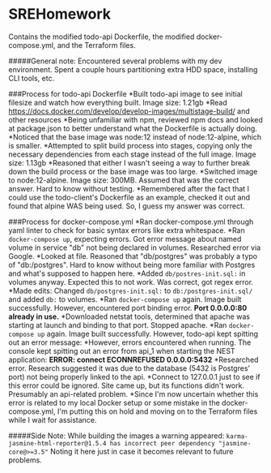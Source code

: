 # SREHomework
Contains the modified todo-api Dockerfile, the modified docker-compose.yml, and the Terraform files.

#####General note: Encountered several problems with my dev environment. Spent a couple hours partitioning extra HDD space, installing CLI tools, etc.

###Process for todo-api Dockerfile
*Built todo-api image to see initial filesize and watch how everything built. Image size: 1.21gb
*Read https://docs.docker.com/develop/develop-images/multistage-build/ and other resources
*Being unfamiliar with npm, reviewed npm docs and looked at package.json to better understand what the Dockerfile is actually doing.
*Noticed that the base image was node:12 instead of node:12-alpine, which is smaller.
*Attempted to split build process into stages, copying only the necessary dependencies from each stage instead of the full image. Image size: 1.13gb
*Reasoned that either I wasn't seeing a way to further break down the build process or the base image was too large.
*Switched image to node:12-alpine. Image size: 300MB. Assumed that was the correct answer. Hard to know without testing.
*Remembered after the fact that I could use the todo-client's Dockerfile as an example, checked it out and found that alpine WAS being used. So, I guess my answer was correct.

###Process for docker-compose.yml
*Ran docker-compose.yml through yaml linter to check for basic syntax errors like extra whitespace.
*Ran `docker-compose up`, expecting errors. Got error message about named volume in service "db" not being declared in volumes. Researched error via Google.
*Looked at file. Reasoned that "db/postgres" was probably a typo of "db:/postgres". Hard to know without being more familiar with Postgres and what's supposed to happen here.
*Added `db/postres-init.sql:` in volumes anyway. Expected this to not work. Was correct, got regex error.
*Made edits: Changed `db/postgres-init.sql:` to `db:/postgres-init.sql/` and added `db:` to volumes.
*Ran `docker-compose up` again. Image built successfully. However, encountered port binding error. **Port 0.0.0.0:80 already in use.**
*Downloaded netstat tools, determined that apache was starting at launch and binding to that port. Stopped apache.
*Ran `docker-compose up` again. Image built successfully. However, todo-api kept spitting out an error message: 
*However, errors encountered when running. The console kept spitting out an error from api_1 when starting the NEST application: **ERROR: connect ECONNREFUSED 0.0.0.0:5432**
*Researched error. Research suggested it was due to the database (5432 is Postgres' port) not being properly linked to the api.
*Connect to 127.0.0.1 just to see if this error could be ignored. Site came up, but its functions didn't work. Presumably an api-related problem.
*Since I'm now uncertain whether this error is related to my local Docker setup or some mistake in the docker-compose.yml, I'm putting this on hold and moving on to the Terraform files while I wait for assistance.

#####Side Note: While building the images a warning appeared: `karma-jasmine-html-reporter@1.5.4 has incorrect peer dependency "jasmine-core@>=3.5"`
Noting it here just in case it becomes relevant to future problems.


